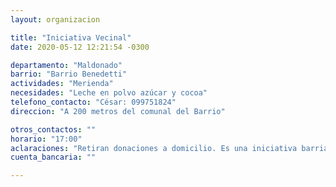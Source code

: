 ```yaml
---
layout: organizacion

title: "Iniciativa Vecinal"
date: 2020-05-12 12:21:54 -0300

departamento: "Maldonado"
barrio: "Barrio Benedetti"
actividades: "Merienda"
necesidades: "Leche en polvo azúcar y cocoa"
telefono_contacto: "César: 099751824"
direccion: "A 200 metros del comunal del Barrio"

otros_contactos: ""
horario: "17:00"
aclaraciones: "Retiran donaciones a domicilio. Es una iniciativa barrial que atiende a 300 personas. Ese cupo está colmado y no pueden brindar ayuda a más personas."
cuenta_bancaria: ""

---
```

